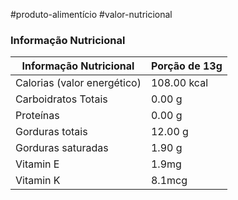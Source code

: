 #produto-alimentício #valor-nutricional 

### Informação Nutricional
| Informação Nutricional      | Porção de 13g |
| --------------------------- | ------------- |
| Calorias (valor energético) | 108.00 kcal   |
| Carboidratos Totais         | 0.00 g        |
| Proteínas                   | 0.00 g        |
| Gorduras totais             | 12.00 g       |
| Gorduras saturadas          | 1.90 g        |
|Vitamin E                    | 1.9mg         |
|Vitamin K                    | 8.1mcg        |